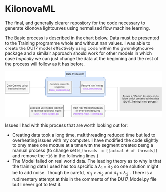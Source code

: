 # KilonovaML
The final, and generally clearer repository for the code necessary to generate kilonova lightcurves using normalised flow machine learning.

The Basic process is described in the chart below. Data must be presented to the Training programme whole and without nan values. I was able to create the DU17 model effectively using code within the gwemligthcurve package and a similair approach should work for other models in which case *hopeully* we can just change the data at the beginning and the rest of the process will follow as it has before. 

![alt text](https://github.com/2300431w/KilonovaML/blob/main/Flow%20Chart.png)


Issues I had with this process that are worth looking out for:
- Creating data took a long time, multithreading reduced time but led to overheating issues with my computer. I have modified the code slightly to only make one module at a time with the segment created being a manual process (to change set ``N_threads  = [[actual # of threads]]`` and remove the ``*16`` in the following lines.)
- The Model failed on real world data. The leading theory as to why is that the training data I used has too specific a $\lambda_1$ = $\lambda_2$ so one solution might be to add noise. Though be careful, $m_1$ > $m_2$ and $\lambda_1$ < $\lambda_2$ . There is a rudimentary attempt at this in the comments of the DU17_Model.py file but I never got to test it. 

